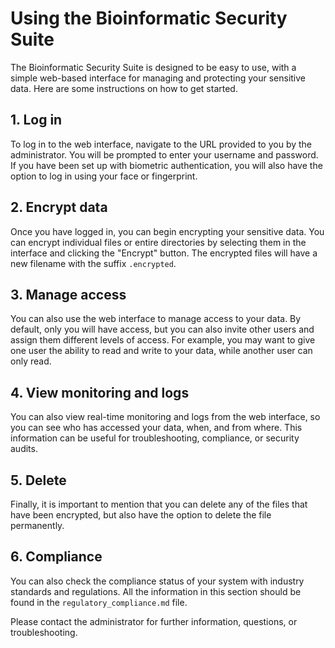 # Using the Bioinformatic Security Suite

The Bioinformatic Security Suite is designed to be easy to use, with a simple web-based interface for managing and protecting your sensitive data. Here are some instructions on how to get started.

## 1. Log in

To log in to the web interface, navigate to the URL provided to you by the administrator. You will be prompted to enter your username and password. If you have been set up with biometric authentication, you will also have the option to log in using your face or fingerprint.

## 2. Encrypt data

Once you have logged in, you can begin encrypting your sensitive data. You can encrypt individual files or entire directories by selecting them in the interface and clicking the "Encrypt" button. The encrypted files will have a new filename with the suffix `.encrypted`.

## 3. Manage access

You can also use the web interface to manage access to your data. By default, only you will have access, but you can also invite other users and assign them different levels of access. For example, you may want to give one user the ability to read and write to your data, while another user can only read.

## 4. View monitoring and logs

You can also view real-time monitoring and logs from the web interface, so you can see who has accessed your data, when, and from where. This information can be useful for troubleshooting, compliance, or security audits.

## 5. Delete

Finally, it is important to mention that you can delete any of the files that have been encrypted, but also have the option to delete the file permanently.

## 6. Compliance

You can also check the compliance status of your system with industry standards and regulations. All the information in this section should be found in the `regulatory_compliance.md` file.

Please contact the administrator for further information, questions, or troubleshooting.
